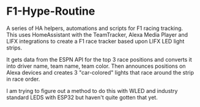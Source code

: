 # F1-Hype-Routine

A series of HA helpers, automations and scripts for F1 racing tracking.  
This uses HomeAssistant with the TeamTracker, Alexa Media Player and LIFX integrations to create a F1 race tracker based upon LIFX LED light strips.

It gets data from the ESPN API for the top 3 race positions and converts it into driver name, team name, team color.
Then announces positions on Alexa devices and creates 3 "car-colored" lights that race around the strip in race order.

I am trying to figure out a method to do this with WLED and industry standard LEDS with ESP32 but haven't quite gotten that yet.


